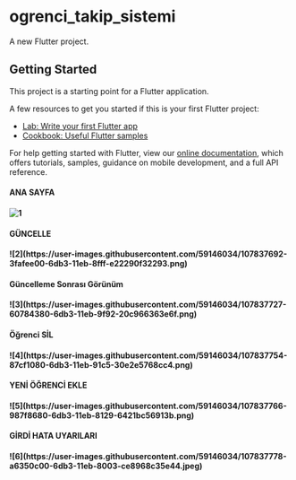 # ogrenci_takip_sistemi

A new Flutter project.

## Getting Started

This project is a starting point for a Flutter application.

A few resources to get you started if this is your first Flutter project:

- [Lab: Write your first Flutter app](https://flutter.dev/docs/get-started/codelab)
- [Cookbook: Useful Flutter samples](https://flutter.dev/docs/cookbook)

For help getting started with Flutter, view our
[online documentation](https://flutter.dev/docs), which offers tutorials,
samples, guidance on mobile development, and a full API reference.
<h4>ANA SAYFA<h4>

![1](https://user-images.githubusercontent.com/59146034/107837664-1ee79880-6db3-11eb-935b-51461addc3e4.png)

<h4>GÜNCELLE<h4>
![2](https://user-images.githubusercontent.com/59146034/107837692-3fafee00-6db3-11eb-8fff-e22290f32293.png)
  
<h4>Güncelleme Sonrası Görünüm<h4>
![3](https://user-images.githubusercontent.com/59146034/107837727-60784380-6db3-11eb-9f92-20c966363e6f.png)
<h4>Öğrenci SİL<h4>
![4](https://user-images.githubusercontent.com/59146034/107837754-87cf1080-6db3-11eb-91c5-30e2e5768cc4.png)
<h4>YENİ ÖĞRENCİ EKLE<h4>
![5](https://user-images.githubusercontent.com/59146034/107837766-987f8680-6db3-11eb-8129-6421bc56913b.png)
<h4>GİRDİ HATA UYARILARI<h4>
![6](https://user-images.githubusercontent.com/59146034/107837778-a6350c00-6db3-11eb-8003-ce8968c35e44.jpeg)




